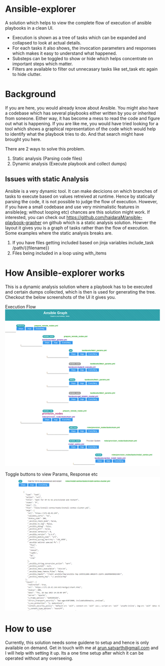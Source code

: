 # Ansible-explorer
A solution which helps to view the complete flow of execution of ansible playbooks in a clean UI. 

- Execution is shown as a tree of tasks which can be expanded and collapsed to look at actual details.
- For each tasks it also shows, the invocation parameters and responses which makes it easy to understand what happened.
- Substeps can be toggled to show or hide which helps concentrate on important steps which matter.
- Filters are available to filter out unnecasary tasks like set_task  etc again to hide clutter.

# Background
If you are here, you would already know about Ansible. You might also have a codebase which has several playbooks either written by you or inherited from soneone. Either way, it has become a mess to read the code and figure out what is happening. If you are like me, you would have tried looking for a tool which shows a graphical representation of the code which would help to identify what the playbook tries to do. And that search might have brought you here.   

There are 2 ways to solve this problem. 
1. Static analysis (Parsing code files)
2. Dynamic analysis (Execute playbook and collect dumps)

## Issues with static Analysis
Ansible is a very dynamic tool. It can make decicions on which branches of tasks to execute based on values retreived at runtime. Hence by statically parsing the code, it is not possible to judge the flow of execution. 
However, if you have a small codebase and use very minimalistic features in ansible(eg; without looping etc) chances are this solution might work. 
If interested, you can check out https://github.com/haidaraM/ansible-playbook-grapher on github  which is a static analysis solution. Howver the layout it gives you is a graph of tasks rather than the flow of execution.
Some examples where the static analysis breaks are.
1. If you have files getting included based on jinja variables
   include_task  /path/{{filename}}
2. Files being included in a loop using with_items

# How Ansible-explorer works
This is a dynamic analysis solution where a playbook has to be executed and certain dumps collected, which is then is used for generating the tree. Checkout the below screenshots of the UI it gives you.

Execution Flow
![Running View](https://github.com/arunsatyarth/Ansible-explorer/blob/main/img/1.PNG)

Toggle buttons to view Params, Response etc
![Running View](https://github.com/arunsatyarth/Ansible-explorer/blob/main/img/3.PNG)

# How to use
Currently, this solution needs some guidene to setup and hence is only available on demand. Get in touch with me at arun.satyarth@gmail.com and I will help with setting it up. Its a one time setup after which it can be operated without any overseeing. 

